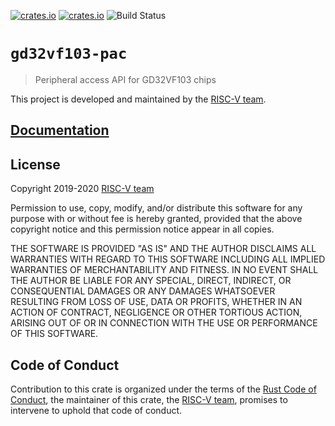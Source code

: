 [![crates.io](https://img.shields.io/crates/d/gd32vf103-pac.svg)](https://crates.io/crates/gd32vf103-pac)
[![crates.io](https://img.shields.io/crates/v/gd32vf103-pac.svg)](https://crates.io/crates/gd32vf103-pac)
![Build Status](https://github.com/riscv-rust/gd32vf103-pac/workflows/CI/badge.svg)


# `gd32vf103-pac`

> Peripheral access API for GD32VF103 chips

This project is developed and maintained by the [RISC-V team][team].

## [Documentation](https://docs.rs/crate/gd32vf103-pac)

## License

Copyright 2019-2020 [RISC-V team][team]

Permission to use, copy, modify, and/or distribute this software for any purpose
with or without fee is hereby granted, provided that the above copyright notice
and this permission notice appear in all copies.

THE SOFTWARE IS PROVIDED "AS IS" AND THE AUTHOR DISCLAIMS ALL WARRANTIES WITH
REGARD TO THIS SOFTWARE INCLUDING ALL IMPLIED WARRANTIES OF MERCHANTABILITY AND
FITNESS. IN NO EVENT SHALL THE AUTHOR BE LIABLE FOR ANY SPECIAL, DIRECT,
INDIRECT, OR CONSEQUENTIAL DAMAGES OR ANY DAMAGES WHATSOEVER RESULTING FROM LOSS
OF USE, DATA OR PROFITS, WHETHER IN AN ACTION OF CONTRACT, NEGLIGENCE OR OTHER
TORTIOUS ACTION, ARISING OUT OF OR IN CONNECTION WITH THE USE OR PERFORMANCE OF
THIS SOFTWARE.

## Code of Conduct

Contribution to this crate is organized under the terms of the [Rust Code of
Conduct][CoC], the maintainer of this crate, the [RISC-V team][team], promises
to intervene to uphold that code of conduct.

[CoC]: CODE_OF_CONDUCT.md
[team]: https://github.com/rust-embedded/wg#the-risc-v-team
